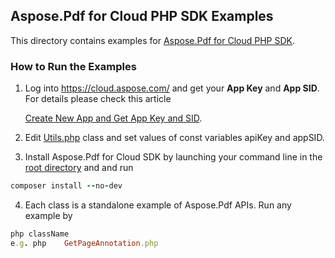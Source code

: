 ## Aspose.Pdf for Cloud PHP SDK Examples
This directory contains examples for [Aspose.Pdf for Cloud PHP SDK](https://github.com/aspose-pdf/Aspose.Pdf-for-Cloud/tree/master/SDKs/Aspose.Pdf-Cloud-SDK-for-PHP).

### How to Run the Examples
1. Log into https://cloud.aspose.com/ and get your **App Key** and **App SID**. For details please check this article

   [Create New App and Get App Key and SID](https://docs.asposeptyltd.com/display/totalcloud/Create+New+App+and+Get+App+Key+and+SID).

2. Edit [Utils.php](https://github.com/aspose-pdf/Aspose.Pdf-for-Cloud/blob/master/Examples/PHP/Utils.php) class and set values of const variables apiKey and appSID.
3. Install Aspose.Pdf for Cloud SDK by launching your command line in the [root directory](https://github.com/aspose-pdf/Aspose.Pdf-for-Cloud/tree/master/Examples/PHP) and and run 
```ruby
composer install --no-dev
```
4. Each class is a standalone example of Aspose.Pdf APIs. Run any example by 
```ruby
php className
e.g. php  	GetPageAnnotation.php
```
